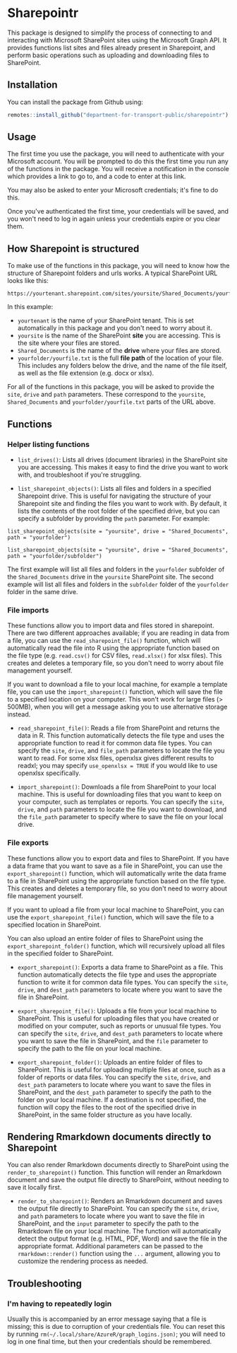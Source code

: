 # Sharepointr

This package is designed to simplify the process of connecting to and interacting with Microsoft SharePoint sites using the Microsoft Graph API. It provides functions list sites and files already present in Sharepoint, and perform basic operations such as uploading and downloading files to SharePoint.

## Installation

You can install the package from Github using:

```R
remotes::install_github("department-for-transport-public/sharepointr")
```

## Usage

The first time you use the package, you will need to authenticate with your Microsoft account. You will be prompted to do this the first time you run any of the functions in the package. You will receive a notification in the console which provides a link to go to, and a code to enter at this link.

You may also be asked to enter your Microsoft credentials; it's fine to do this.

Once you've authenticated the first time, your credentials will be saved, and you won't need to log in again unless your credentials expire or you clear them.

## How Sharepoint is structured

To make use of the functions in this package, you will need to know how the structure of Sharepoint folders and urls works. A typical SharePoint URL looks like this:

```
https://yourtenant.sharepoint.com/sites/yoursite/Shared_Documents/yourfolder/yourfile.txt
```

In this example:

* `yourtenant` is the name of your SharePoint tenant. This is set automatically in this package and you don't need to worry about it.
* `yoursite` is the name of the SharePoint **site** you are accessing. This is the site where your files are stored.
* `Shared_Documents` is the name of the **drive** where your files are stored.
* `yourfolder/yourfile.txt` is the full **file path** of the location of your file. This includes any folders below the drive, and the name of the file itself, as well as the file extension (e.g. docx or xlsx).

For all of the functions in this package, you will be asked to provide the `site`, `drive` and `path` parameters. These correspond to the `yoursite`, `Shared_Documents` and `yourfolder/yourfile.txt` parts of the URL above.

## Functions

### Helper listing functions

* `list_drives()`: Lists all drives (document libraries) in the SharePoint site you are accessing. This makes it easy to find the drive you want to work with, and troubleshoot if you're struggling.

* `list_sharepoint_objects()`: Lists all files and folders in a specified Sharepoint drive. This is useful for navigating the structure of your Sharepoint site and finding the files you want to work with. By default, it lists the contents of the root folder of the specified drive, but you can specify a subfolder by providing the `path` parameter. For example:

```
list_sharepoint_objects(site = "yoursite", drive = "Shared_Documents", path = "yourfolder")

list_sharepoint_objects(site = "yoursite", drive = "Shared_Documents", path = "yourfolder/subfolder")

```

The first example will list all files and folders in the `yourfolder` subfolder of the `Shared_Documents` drive in the `yoursite` SharePoint site. The second example will list all files and folders in the `subfolder` folder of the `yourfolder` folder in the same drive.

### File imports

These functions allow you to import data and files stored in sharepoint. There are two different approaches available; if you are reading in data from a file, you can use the `read_sharepoint_file()` function, which will automatically read the file into R using the appropriate function based on the file type (e.g. `read.csv()` for CSV files, `read.xlsx()` for xlsx files). This creates and deletes a temporary file, so you don't need to worry about file management yourself.

If you want to download a file to your local machine, for example a template file, you can use the `import_sharepoint()` function, which will save the file to a specified location on your computer. This won't work for large files (> 500MB), when you will get a message asking you to use alternative storage instead.

* `read_sharepoint_file()`: Reads a file from SharePoint and returns the data in R. This function automatically detects the file type and uses the appropriate function to read it for common data file types. You can specify the `site`, `drive`, and `file_path` parameters to locate the file you want to read. For some xlsx files, openxlsx gives different results to readxl; you may specify `use_openxlsx = TRUE` if you would like to use openxlsx specifically.

* `import_sharepoint()`: Downloads a file from SharePoint to your local machine. This is useful for downloading files that you want to keep on your computer, such as templates or reports. You can specify the `site`, `drive`, and `path` parameters to locate the file you want to download, and the `file_path` parameter to specify where to save the file on your local drive.

### File exports

These functions allow you to export data and files to SharePoint. If you have a data frame that you want to save as a file in SharePoint, you can use the `export_sharepoint()` function, which will automatically write the data frame to a file in SharePoint using the appropriate function based on the file type. This creates and deletes a temporary file, so you don't need to worry about file management yourself.

If you want to upload a file from your local machine to SharePoint, you can use the `export_sharepoint_file()` function, which will save the file to a specified location in SharePoint.

You can also upload an entire folder of files to SharePoint using the `export_sharepoint_folder()` function, which will recursively upload all files in the specified folder to SharePoint.

* `export_sharepoint()`: Exports a data frame to SharePoint as a file. This function automatically detects the file type and uses the appropriate function to write it for common data file types. You can specify the `site`, `drive`, and `dest_path` parameters to locate where you want to save the file in SharePoint.

* `export_sharepoint_file()`: Uploads a file from your local machine to SharePoint. This is useful for uploading files that you have created or modified on your computer, such as reports or unusual file types. You can specify the `site`, `drive`, and `dest_path` parameters to locate where you want to save the file in SharePoint, and the `file` parameter to specify the path to the file on your local machine.

* `export_sharepoint_folder()`: Uploads an entire folder of files to SharePoint. This is useful for uploading multiple files at once, such as a folder of reports or data files. You can specify the `site`, `drive`, and `dest_path` parameters to locate where you want to save the files in SharePoint, and the `dest_path` parameter to specify the path to the folder on your local machine. If a destination is not specified, the function will copy the files to the root of the specified drive in SharePoint, in the same folder structure as you have locally.

## Rendering Rmarkdown documents directly to Sharepoint

You can also render Rmarkdown documents directly to SharePoint using the `render_to_sharepoint()` function. This function will render an Rmarkdown document and save the output file directly to SharePoint, without needing to save it locally first.

* `render_to_sharepoint()`: Renders an Rmarkdown document and saves the output file directly to SharePoint. You can specify the `site`, `drive`, and `path` parameters to locate where you want to save the file in SharePoint, and the `input` parameter to specify the path to the Rmarkdown file on your local machine. The function will automatically detect the output format (e.g. HTML, PDF, Word) and save the file in the appropriate format. Additional parameters can be passed to the `rmarkdown::render()` function using the `...` argument, allowing you to customize the rendering process as needed.

## Troubleshooting

### I'm having to repeatedly login

Usually this is accompanied by an error message saying that a file is missing; this is due to corruption of your credentials file. You can reset this by running `rm(~/.local/share/AzureR/graph_logins.json)`; you will need to log in one final time, but then your credentials should be remembered.
